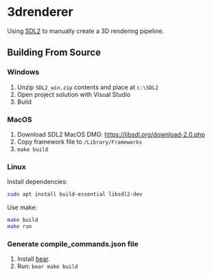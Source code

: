 # 3drenderer

Using [SDL2](https://libsdl.org/) to manually create a 3D rendering pipeline.

## Building From Source

### Windows

1. Unzip `SDL2_win.zip` contents and place at `c:\SDL2`
1. Open project solution with Visual Studio
1. Build

### MacOS

1. Download SDL2 MacOS DMG: https://libsdl.org/download-2.0.php
2. Copy framework file to `/Library/Frameworks`
3. `make build`

### Linux

Install dependencies:

```bash
sudo apt install build-essential libsdl2-dev
```

Use make:

```bash
make build
make run
```

### Generate compile_commands.json file

1. Install [bear](https://github.com/rizsotto/Bear).
2. Run: `bear make build`
